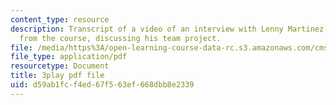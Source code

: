 ```yaml
---
content_type: resource
description: Transcript of a video of an interview with Lenny Martinez, a student
  from the course, discussing his team project.
file: /media/https%3A/open-learning-course-data-rc.s3.amazonaws.com/cms-611j-creating-video-games-fall-2014/d59ab1fcf4ed67f563ef668dbb8e2339_jbhbJBtS48w.pdf
file_type: application/pdf
resourcetype: Document
title: 3play pdf file
uid: d59ab1fc-f4ed-67f5-63ef-668dbb8e2339
---
```

